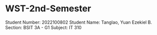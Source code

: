 # WST-2nd-Semester 

Student Number: 2022100802
Student Name: Tanglao, Yuan Ezekiel B.
Section: BSIT 3A - G1 
Subject: IT 310 
